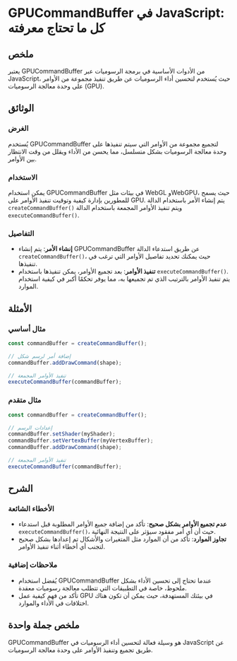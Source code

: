 <!--
Meta Description: # GPUCommandBuffer في JavaScript: كل ما تحتاج معرفته ## ملخص يعتبر GPUCommandBuffer من الأدوات الأساسية في برمجة الرسوميات عبر JavaScript، حيث يُستخدم...
Meta Keywords: الأوامر, تنفيذ, commandbuffer, gpucommandbuffer, الرسوميات
-->

# GPUCommandBuffer في JavaScript: كل ما تحتاج معرفته

## ملخص
يعتبر GPUCommandBuffer من الأدوات الأساسية في برمجة الرسوميات عبر JavaScript، حيث يُستخدم لتحسين أداء الرسوميات عن طريق تنفيذ مجموعة من الأوامر على وحدة معالجة الرسوميات (GPU).

## الوثائق
### الغرض
يُستخدم GPUCommandBuffer لتجميع مجموعة من الأوامر التي سيتم تنفيذها على وحدة معالجة الرسوميات بشكل متسلسل، مما يحسن من الأداء ويقلل من وقت الانتظار بين الأوامر.

### الاستخدام
يمكن استخدام GPUCommandBuffer في بيئات مثل WebGL وWebGPU، حيث يسمح للمطورين بإدارة كيفية وتوقيت تنفيذ الأوامر على GPU. يتم إنشاء الأمر باستخدام الدالة `createCommandBuffer()` ويتم تنفيذ الأوامر المجمعة باستخدام الدالة `executeCommandBuffer()`.

### التفاصيل
- **إنشاء الأمر**: يتم إنشاء GPUCommandBuffer عن طريق استدعاء الدالة `createCommandBuffer()`، حيث يمكنك تحديد تفاصيل الأوامر التي ترغب في تنفيذها.
- **تنفيذ الأوامر**: بعد تجميع الأوامر، يمكن تنفيذها باستخدام `executeCommandBuffer()`. يتم تنفيذ الأوامر بالترتيب الذي تم تجميعها به، مما يوفر تحكمًا أكبر في كيفية استخدام الموارد.

## الأمثلة
### مثال أساسي
```javascript
const commandBuffer = createCommandBuffer();

// إضافة أمر لرسم شكل
commandBuffer.addDrawCommand(shape);

// تنفيذ الأوامر المجمعة
executeCommandBuffer(commandBuffer);
```

### مثال متقدم
```javascript
const commandBuffer = createCommandBuffer();

// إعدادات الرسم
commandBuffer.setShader(myShader);
commandBuffer.setVertexBuffer(myVertexBuffer);
commandBuffer.addDrawCommand(shape);

// تنفيذ الأوامر المجمعة
executeCommandBuffer(commandBuffer);
```

## الشرح
### الأخطاء الشائعة
- **عدم تجميع الأوامر بشكل صحيح**: تأكد من إضافة جميع الأوامر المطلوبة قبل استدعاء `executeCommandBuffer()`، حيث أن أي أمر مفقود سيؤثر على النتيجة النهائية.
- **تجاوز الموارد**: تأكد من أن الموارد مثل المتغيرات والأشكال تم إعدادها بشكل صحيح لتجنب أي أخطاء أثناء تنفيذ الأوامر.

### ملاحظات إضافية
- يُفضل استخدام GPUCommandBuffer عندما تحتاج إلى تحسين الأداء بشكل ملحوظ، خاصة في التطبيقات التي تتطلب معالجة رسوميات معقدة.
- تأكد من فهم كيفية عمل GPU في بيئتك المستهدفة، حيث يمكن أن تكون هناك اختلافات في الأداء والموارد.

## ملخص جملة واحدة
GPUCommandBuffer هو وسيلة فعالة لتحسين أداء الرسوميات في JavaScript عن طريق تجميع وتنفيذ الأوامر على وحدة معالجة الرسوميات.